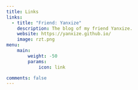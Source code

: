 ```yaml
---
title: Links
links:
  - title: "Friend: Yanxize"
    description: The blog of my friend Yanxize.
    website: https://yanxize.github.io/
    image: rzt.png
menu:
    main: 
        weight: -50
        params:
            icon: link

comments: false
---
```


